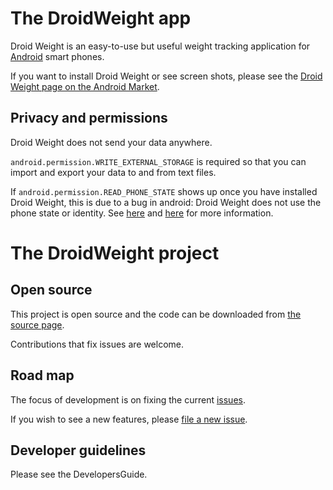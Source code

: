 # The DroidWeight app #


Droid Weight is an easy-to-use but useful weight tracking application for
[Android](http://www.android.com/) smart phones.

If you want to install Droid Weight or see screen shots, please see the
[Droid Weight page on the Android Market](https://market.android.com/details?id=de.delusions.measure).

## Privacy and permissions ##

Droid Weight does not send your data anywhere.

`android.permission.WRITE_EXTERNAL_STORAGE` is required so that you can import and
export your data to and from text files.

If `android.permission.READ_PHONE_STATE` shows up once you have installed Droid Weight,
this is due to a bug in android: Droid Weight does not use the phone state or
identity. See [here](http://code.google.com/p/android/issues/detail?id=4101)
and [here](http://code.google.com/p/android/issues/detail?id=11080) for more
information.

# The DroidWeight project #

## Open source ##

This project is open source and the code can be downloaded from
[the source page](http://code.google.com/p/droidweight/source/checkout).

Contributions that fix issues are welcome.

## Road map ##

The focus of development is on fixing the current
[issues](http://code.google.com/p/droidweight/issues/list).

If you wish to see a new features, please
[file a new issue](http://code.google.com/p/droidweight/issues/entry).

## Developer guidelines ##

Please see the DevelopersGuide.